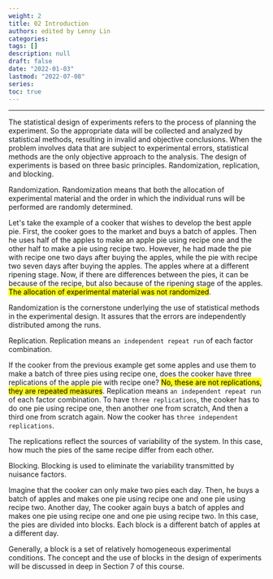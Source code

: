 ```yaml
---
weight: 2
title: 02 Introduction
authors: edited by Lenny Lin
categories: 
tags: []
description: null
draft: false
date: "2022-01-03"
lastmod: "2022-07-08"
series: 
toc: true
---
```


<!--more-->
---

The statistical design of experiments refers to the process of planning the experiment. So the appropriate data will be collected and analyzed by statistical methods, resulting in invalid and objective conclusions. When the problem involves data that are subject to experimental errors, statistical methods are the only objective approach to the analysis. The design of experiments is based on three basic principles. Randomization, replication, and blocking.  

<font style ="font_upper">Randomization</font>. Randomization means that both the allocation of experimental material and the order in which the individual runs will be performed are randomly determined.  

Let's take the example of a cooker that wishes to develop the best apple pie. First, the cooker goes to the market and buys a batch of apples. Then he uses half of the apples to make an apple pie using recipe one and the other half to make a pie using recipe two. However, he had made the pie with recipe one two days after buying the apples, while the pie with recipe two seven days after buying the apples. The apples where at a different ripening stage. Now, if there are differences between the pies, it can be because of the recipe, but also because of the ripening stage of the apples. <mark>The allocation of experimental material was not randomized</mark>.   

Randomization is the cornerstone underlying the use of statistical methods in the experimental design. It assures that the errors are independently distributed among the runs.  

<font style ="font_upper">Replication</font>. Replication means `an independent repeat run` of each factor combination.  

If the cooker from the previous example get some apples and use them to make a batch of three pies using recipe one, does the cooker have three replications of the apple pie with recipe one? <mark>No, these are not replications, they are repeated measures</mark>. Replication means `an independent repeat run` of each factor combination. To have `three replications`, the cooker has to do one pie using recipe one, then another one from scratch, And then a third one from scratch again. Now the cooker has `three independent replications`.   

The replications reflect the sources of variability of the system. In this case, how much the pies of the same recipe differ from each other.  

<font style ="font_upper">Blocking</font>. Blocking is used to eliminate the variability transmitted by nuisance factors.  

Imagine that the cooker can only make two pies each day. Then, he buys a batch of apples and makes one pie using recipe one and one pie using recipe two. Another day, The cooker again buys a batch of apples and makes one pie using recipe one and one pie using recipe two. In this case, the pies are divided into blocks. Each block is a different batch of apples at a different day.  

Generally, a block is a set of relatively homogeneous experimental conditions. The concept and the use of blocks in the design of experiments will be discussed in deep in Section 7 of this course. 
